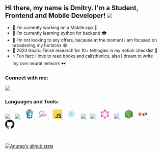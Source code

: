 ## Hi there, my name is Dmitry. I'm a Student, Frontend and Mobile Developer! <img src="https://media.giphy.com/media/mGcNjsfWAjY5AEZNw6/giphy.gif" width="50"/>
- 🔭 I’m currently working on a Mobile app 👀
- 🌱 I’m currently learning python for backend 🎓
- 👯 I’m not looking to any offers, because at the moment I am focused on broadening my horizons 😁
- 🥅 2020 Goals: Finish research for 10+ tehlogies in my notion checklist 💪
- ⚡ Fun fact: I love to read books and calisthenics, also I dream to write my own neural network 🕶

### Connect with me:

<p align='left'>
<a href="https://www.linkedin.com/in/дмитрий-мататов-b074371b1/?locale=en_US">
  <img height="30" src="https://github.com/stephenajulu/WaylonWalker/blob/main/icon/linkedin.png?raw=true">
  </a>
</p>

### Languages and Tools:

<p>
  <a href="https://www.jetbrains.com/webstorm/">
    <img height="30" src="https://upload.wikimedia.org/wikipedia/commons/thumb/d/d7/WebStorm.png/1200px-WebStorm.png">
  </a>
  &nbsp;&nbsp;
  <a href="https://en.wikipedia.org/wiki/HTML5">
    <img height="30" src="https://www.w3.org/html/logo/downloads/HTML5_1Color_Black.png">
  </a>
  &nbsp;&nbsp;
  <a href="https://en.wikipedia.org/wiki/Cascading_Style_Sheets">
    <img height="30" src="https://raw.githubusercontent.com/github/explore/80688e429a7d4ef2fca1e82350fe8e3517d3494d/topics/css/css.png">
  </a>
  &nbsp;&nbsp;
  <a href="https://sass-lang.com">
    <img height="30" src="https://raw.githubusercontent.com/github/explore/80688e429a7d4ef2fca1e82350fe8e3517d3494d/topics/sass/sass.png">
  </a>
  &nbsp;&nbsp;
  <a href="https://www.javascript.com">
    <img height="30" src="https://raw.githubusercontent.com/github/explore/80688e429a7d4ef2fca1e82350fe8e3517d3494d/topics/javascript/javascript.png">
  </a>
  &nbsp;&nbsp;
  <a href="https://reactjs.org">
    <img height="30" src="https://raw.githubusercontent.com/github/explore/80688e429a7d4ef2fca1e82350fe8e3517d3494d/topics/react/react.png">
  </a>
  &nbsp;&nbsp;
  <a href="https://redux.js.org">
    <img height="30" src="https://cdn.worldvectorlogo.com/logos/redux.svg">
  </a>
   &nbsp;&nbsp;
  <a href="https://reactnative.dev">
    <img height="30" src="https://res.cloudinary.com/practicaldev/image/fetch/s--LS4X9NFz--/c_limit%2Cf_auto%2Cfl_progressive%2Cq_auto%2Cw_880/https://pagepro.co/blog/wp-content/uploads/2020/03/react-native-logo-884x1024.png">
  </a>
  &nbsp;&nbsp;
  <a href="https://graphql.org">
    <img height="30" src="https://raw.githubusercontent.com/github/explore/80688e429a7d4ef2fca1e82350fe8e3517d3494d/topics/graphql/graphql.png">
  </a>
  &nbsp;&nbsp;
  <a href="https://www.apollographql.com">
    <img height="30" src="https://seeklogo.com/images/A/apollo-logo-DC7DD3C444-seeklogo.com.png">
  </a>
  &nbsp;&nbsp;
  <a href="https://nodejs.org/en/">
    <img height="30" src="https://raw.githubusercontent.com/github/explore/80688e429a7d4ef2fca1e82350fe8e3517d3494d/topics/nodejs/nodejs.png">
  </a>
  &nbsp;&nbsp;
  <a href="https://git-scm.com">
    <img height="30" src="https://raw.githubusercontent.com/github/explore/80688e429a7d4ef2fca1e82350fe8e3517d3494d/topics/git/git.png">
  </a>
  &nbsp;&nbsp;
  <a href="https://github.com/Navipro70">
    <img height="30" src="https://raw.githubusercontent.com/github/explore/78df643247d429f6cc873026c0622819ad797942/topics/github/github.png">
  </a>
</p>

<br/>

[![Anurag's github stats](https://github-readme-stats.vercel.app/api?username=Navipro70&show_icons=true&theme=radical)](https://github.com/Navipro70)

